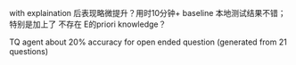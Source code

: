 with explaination 后表现略微提升？用时10分钟+
baseline 本地测试结果不错；特别是加上了 不存在 E的priori knowledge？

TQ agent about 20% accuracy for open ended question (generated from 21 questions)